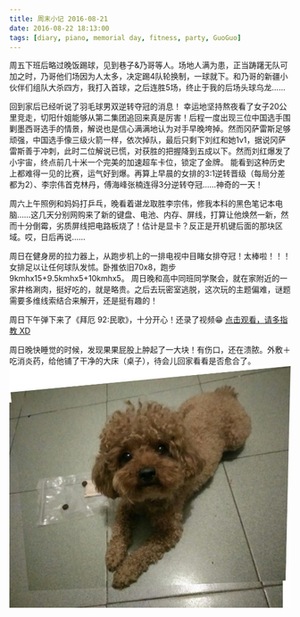 ```yaml
---
title: 周末小记 2016-08-21
date: 2016-08-22 18:13:00
tags: [diary, piano, memorial day, fitness, party, GuoGuo]
---
```

周五下班后略过晚饭踢球，见到巷子&乃哥等人。场地人满为患，正当踌躇无队可加之时，乃哥他们场因为人太多，决定踢4队轮换制，一球就下。和乃哥的新疆小伙伴们组队大杀四方，我打入首球，之后连胜5场，终止于我的后场头球乌龙……

回到家后已经听说了羽毛球男双逆转夺冠的消息！
幸运地坚持熬夜看了女子20公里竞走，切阳什姐能够从第二集团追回来真是厉害！后程一度出现三位中国选手围剿墨西哥选手的情景，解说也是信心满满地认为对手早晚垮掉。然而冈萨雷斯足够顽强，中国选手像三级火箭一样，依次掉队，最后只剩下刘红和她1v1，据说冈萨雷斯善于冲刺，此时二位解说已慌，对获胜的把握降到五成以下。然而刘红爆发了小宇宙，终点前几十米一个完美的加速超车卡位，锁定了金牌。
能看到这种历史上都难得一见的比赛，运气好到爆。再算上早晨的女排的3:1逆转晋级（每局分差都为2）、李宗伟首克林丹，傅海峰张楠连得3分逆转夺冠……神奇的一天！

周六上午照例和妈妈打乒乓，晚看着谌龙取胜李宗伟，修我本科的黑色笔记本电脑……这几天分别网购来了新的键盘、电池、内存、屏线，打算让他焕然一新，然而十分倒霉，劣质屏线把电路板烧了！估计是显卡？反正是开机键后面的那块区域。哎，日后再说……

周日在健身房的拉力器上，从跑步机上的一排电视中目睹女排夺冠！太棒啦！！！女排足以让任何球队发怵。卧推依旧70x8，跑步9kmhx15+9.5kmhx5+10kmhx5。
周日晚和高中同班同学聚会，就在家附近的一家井格涮肉，挺好吃的，就是略贵。之后去玩密室逃脱，这次玩的主题偏难，谜题需要多维线索结合来解开，还是挺有趣的！

周日下午弹下来了《拜厄 92:民歌》，十分开心！还录了视频😁 [点击观看，请多指教 XD](http://www.tan8.com/post-191794-0.html)

周日晚快睡觉的时候，发现果果屁股上肿起了一大块！有伤口，还在溃脓。外敷＋吃消炎药，给他铺了干净的大床（桌子），待会儿回家看看是否愈合了。
![果果加油！](https://raw.githubusercontent.com/veslam/blog/master/res/20160822_01_Weekend.png)